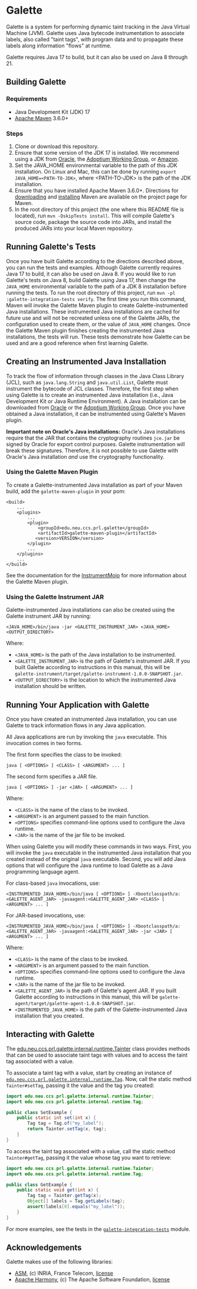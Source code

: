 # Galette

Galette is a system for performing dynamic taint tracking in the Java Virtual Machine (JVM).
Galette uses Java bytecode instrumentation to associate labels, also called "taint tags",
with program data and to propagate these labels along information "flows" at runtime.

Galette requires Java 17 to build, but it can also be used on Java 8 through 21.

## Building Galette

### Requirements

* Java Development Kit (JDK) 17
* [Apache Maven](https://maven.apache.org/) 3.6.0+

### Steps

1. Clone or download this repository.
2. Ensure that some version of the JDK 17 is installed.
   We recommend using a JDK from [Oracle](https://www.oracle.com/java/technologies/downloads/),
   the [Adoptium Working Group](https://adoptium.net/temurin/releases/), or [Amazon](https://aws.amazon.com/corretto/).
3. Set the JAVA_HOME environmental variable to the path of this JDK installation.
   On Linux and Mac, this can be done by running `export JAVA_HOME=<PATH-TO-JDK>`, where &lt;PATH-TO-JDK&gt; is the path
   of the JDK installation.
4. Ensure that you have installed Apache Maven 3.6.0+.
   Directions for [downloading](https://maven.apache.org/download.cgi)
   and [installing](https://maven.apache.org/install.html) Maven are available on the project page for Maven.
5. In the root directory of this project (the one where this README file is located), run `mvn -DskipTests install`.
   This will compile Galette's source code, package the source code into JARs, and install the produced JARs into your local Maven repository.

## Running Galette's Tests

Once you have built Galette according to the directions described above, you can run the tests and examples.
Although Galette currently requires Java 17 to build, it can also be used on Java 8.
If you would like to run Galette's tests on Java 8, build Galette using Java 17, then change the
`JAVA_HOME` environmental variable to the path of a JDK 8 installation before running the tests.
To run the root directory of this project, run `mvn -pl :galette-integration-tests verify`.
The first time you run this command, Maven will invoke the Galette Maven plugin to create
Galette-instrumented Java installations.
These instrumented Java installations are cached for future use and will not be recreated unless one of the
Galette JARs, the configuration used to create them, or the value of `JAVA_HOME` changes.
Once the Galette Maven plugin finishes creating the instrumented Java installations, the tests will run.
These tests demonstrate how Galette can be used and are a good reference when first learning Galette.

## Creating an Instrumented Java Installation

To track the flow of information through classes in the Java Class Library (JCL), such as `java.lang.String`
and `java.util.List`, Galette must instrument the bytecode of JCL classes.
Therefore, the first step when using Galette is to create an instrumented Java installation
(i.e., Java Development Kit or Java Runtime Environment).
A Java installation can be downloaded from [Oracle](https://www.oracle.com/java/technologies/downloads/) or
the [Adoptium Working Group](https://adoptium.net/temurin/releases/).
Once you have obtained a Java installation, it can be instrumented using Galette's
Maven plugin.

**Important note on Oracle's Java installations:**
Oracle's Java installations require that the JAR that contains the cryptography routines `jce.jar` be signed by
Oracle for export control purposes.
Galette instrumentation will break these signatures.
Therefore, it is not possible to use Galette with Oracle's Java installation *and* use the
cryptography functionality.

### Using the Galette Maven Plugin
To create a Galette-instrumented Java installation as part of your Maven build, add the
`galette-maven-plugin` in your pom:

```
<build>
    ...
    <plugins>
        ...
        <plugin>
            <groupId>edu.neu.ccs.prl.galette</groupId>
            <artifactId>galette-maven-plugin</artifactId>
           <version>VERSION</version>
        </plugin>
        ...
    </plugins>
    ...
</build>
```

See the documentation for the 
[InstrumentMojo](galette-maven-plugin/src/main/java/edu/neu/ccs/prl/galette/plugin/InstrumentMojo.java)
for more information about the Galette Maven plugin.

### Using the Galette Instrument JAR

Galette-instrumented Java installations can also be created using the Galette instrument JAR by running:

```shell
<JAVA_HOME>/bin/java -jar <GALETTE_INSTRUMENT_JAR> <JAVA_HOME> <OUTPUT_DIRECTORY>
```

Where:
- `<JAVA_HOME>` is the path of the Java installation to be instrumented.
- `<GALETTE_INSTRUMENT_JAR>` is the path of Galette's instrument JAR.
  If you built Galette according to instructions in this manual, this will be
  `galette-instrument/target/galette-instrument-1.0.0-SNAPSHOT.jar`.
- `<OUTPUT_DIRECTORY>` is the location to which the instrumented Java installation should be written.

## Running Your Application with Galette
Once you have created an instrumented Java installation, you can use Galette to track information flows in any Java application.

All Java applications are run by invoking the `java` executable.
This invocation comes in two forms.

The first form specifies the class to be invoked:
```shell
java [ <OPTIONS> ] <CLASS> [ <ARGUMENT> ... ]
```

The second form specifies a JAR file.
```shell
java [ <OPTIONS> ] -jar <JAR> [ <ARGUMENT> ... ]
```

Where:
- `<CLASS>` is the name of the class to be invoked.
- `<ARGUMENT>` is an argument passed to the main function.
- `<OPTIONS>` specifies command-line options used to configure the Java runtime.
- `<JAR>` is the name of the jar file to be invoked.

When using Galette you will modify these commands in two ways.
First, you will invoke the `java` executable in the instrumented Java installation that you created instead of the 
original `java` executable.
Second, you will add Java options that will configure the Java runtime to load Galette as a Java programming language agent.

For class-based `java` invocations, use:
```shell
<INSTRUMENTED_JAVA_HOME>/bin/java [ <OPTIONS> ] -Xbootclasspath/a:<GALETTE_AGENT_JAR> -javaagent:<GALETTE_AGENT_JAR> <CLASS> [ <ARGUMENT> ... ]
```

For JAR-based invocations, use:
```shell
<INSTRUMENTED_JAVA_HOME>/bin/java [ <OPTIONS> ] -Xbootclasspath/a:<GALETTE_AGENT_JAR> -javaagent:<GALETTE_AGENT_JAR> -jar <JAR> [ <ARGUMENT> ... ]
```

Where:
- `<CLASS>` is the name of the class to be invoked.
- `<ARGUMENT>` is an argument passed to the main function.
- `<OPTIONS>` specifies command-line options used to configure the Java runtime.
- `<JAR>` is the name of the jar file to be invoked.
- `<GALETTE_AGENT_JAR>` is the path of Galette's agent JAR.
If you built Galette according to instructions in this manual, this will be
`galette-agent/target/galette-agent-1.0.0-SNAPSHOT.jar`.
- `<INSTRUMENTED_JAVA_HOME>` is the path of the Galette-instrumented Java installation that you created.


## Interacting with Galette
The [edu.neu.ccs.prl.galette.internal.runtime.Tainter](galette-agent/src/main/java/edu/neu/ccs/prl/galette/internal/runtime/Tainter.java)
class provides methods that can be used to associate taint tags with values and to access the taint tag associated with a value.

To associate a taint tag with a value, start by creating an instance of 
[`edu.neu.ccs.prl.galette.internal.runtime.Tag`](galette-agent/src/main/java/edu/neu/ccs/prl/galette/internal/runtime/Tag.java).
Now, call the static method `Tainter#setTag`, passing it the value and the tag you created:
```java
import edu.neu.ccs.prl.galette.internal.runtime.Tainter;
import edu.neu.ccs.prl.galette.internal.runtime.Tag;

public class SetExample {
    public static int set(int x) {
        Tag tag = Tag.of("my_label");
        return Tainter.setTag(x, tag);
    }
}
```

To access the taint tag associated with a value, call the static method `Tainter#getTag`, 
passing it the value whose tag you want to retrieve:
```java
import edu.neu.ccs.prl.galette.internal.runtime.Tainter;
import edu.neu.ccs.prl.galette.internal.runtime.Tag;

public class GetExample {
    public static void get(int x) {
        Tag tag = Tainter.getTag(x);
        Object[] labels = Tag.getLabels(tag);
        assert(labels[0].equals("my_label"));
    }
}
```

For more examples, see the tests in the [`galette-integration-tests`](galette-integration-tests) module.

## Acknowledgements

Galette makes use of the following libraries:

* [ASM](http://asm.ow2.org/), (c) INRIA, France
  Telecom, [license](http://asm.ow2.org/license.html)
* [Apache Harmony](https://harmony.apache.org), (c) The Apache Software
  Foundation, [license](http://www.apache.org/licenses/LICENSE-2.0)